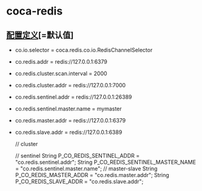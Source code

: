 coca-redis
===============================


## [配置定义](src/main/java/coca/redis/RedisConst.java)[=默认值]
- co.io.selector = coca.redis.co.io.RedisChannelSelector
- co.redis.addr = redis://127.0.0.1:6379
- co.redis.cluster.scan.interval = 2000
- co.redis.cluster.addr = redis://127.0.0.1:7000
- co.redis.sentinel.addr = redis://127.0.0.1:26389
- co.redis.sentinel.master.name = mymaster
- co.redis.master.addr = redis://127.0.0.1:6379
- co.redis.slave.addr = redis://127.0.0.1:6389

    // cluster

    // sentinel
    String P_CO_REDIS_SENTINEL_ADDR = "co.redis.sentinel.addr";
    String P_CO_REDIS_SENTINEL_MASTER_NAME = "co.redis.sentinel.master.name";
    // master-slave
    String P_CO_REDIS_MASTER_ADDR = "co.redis.master.addr";
    String P_CO_REDIS_SLAVE_ADDR = "co.redis.slave.addr";

